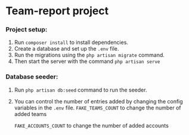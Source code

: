 # Team-report project

### Project setup:

1. Run `composer install` to install dependencies.
2. Create a database and set up the `.env` file.
3. Run the migrations using the `php artisan migrate` command.
4. Then start the server with the command `php artisan serve`

### Database seeder:

1. Run `php artisan db:seed` command to run the seeder.
2. You can control the number of entries added by changing the config variables in the `.env` file.
   `FAKE_TEAMS_COUNT` to change the number of added teams

   `FAKE_ACCOUNTS_COUNT` to change the number of added accounts
